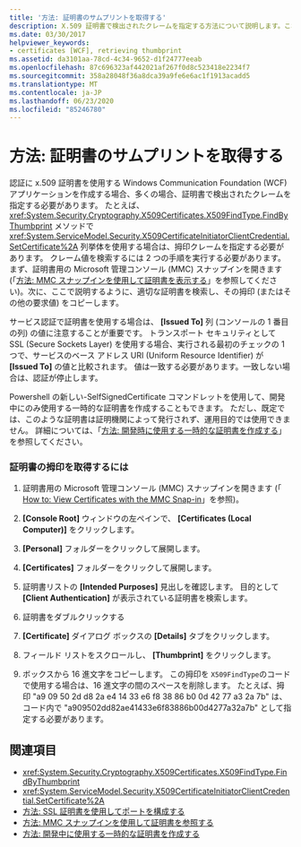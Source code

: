 ```yaml
---
title: '方法: 証明書のサムプリントを取得する'
description: X.509 証明書で検出されたクレームを指定する方法について説明します。これは、認証に証明書を使用する WCF アプリケーションを開発する場合に必要です。
ms.date: 03/30/2017
helpviewer_keywords:
- certificates [WCF], retrieving thumbprint
ms.assetid: da3101aa-78cd-4c34-9652-d1f24777eeab
ms.openlocfilehash: 87c696323af442021af267f0d8c523418e2234f7
ms.sourcegitcommit: 358a28048f36a8dca39a9fe6e6ac1f1913acadd5
ms.translationtype: MT
ms.contentlocale: ja-JP
ms.lasthandoff: 06/23/2020
ms.locfileid: "85246780"
---
```

# <a name="how-to-retrieve-the-thumbprint-of-a-certificate"></a>方法: 証明書のサムプリントを取得する
認証に x.509 証明書を使用する Windows Communication Foundation (WCF) アプリケーションを作成する場合、多くの場合、証明書で検出されたクレームを指定する必要があります。 たとえば、 <xref:System.Security.Cryptography.X509Certificates.X509FindType.FindByThumbprint> メソッドで <xref:System.ServiceModel.Security.X509CertificateInitiatorClientCredential.SetCertificate%2A> 列挙体を使用する場合は、拇印クレームを指定する必要があります。 クレーム値を検索するには 2 つの手順を実行する必要があります。 まず、証明書用の Microsoft 管理コンソール (MMC) スナップインを開きます (「[方法: MMC スナップインを使用して証明書を表示する](how-to-view-certificates-with-the-mmc-snap-in.md)」を参照してください)。次に、ここで説明するように、適切な証明書を検索し、その拇印 (またはその他の要求値) をコピーします。  
  
 サービス認証で証明書を使用する場合は、 **[Issued To]** 列 (コンソールの 1 番目の列) の値に注意することが重要です。 トランスポート セキュリティとして SSL (Secure Sockets Layer) を使用する場合、実行される最初のチェックの 1 つで、サービスのベース アドレス URI (Uniform Resource Identifier) が **[Issued To]** の値と比較されます。 値は一致する必要があります。一致しない場合は、認証が停止します。  
  
 Powershell の新しい-SelfSignedCertificate コマンドレットを使用して、開発中にのみ使用する一時的な証明書を作成することもできます。 ただし、既定では、このような証明書は証明機関によって発行されず、運用目的では使用できません。 詳細については、「[方法: 開発時に使用する一時的な証明書を作成する](how-to-create-temporary-certificates-for-use-during-development.md)」を参照してください。  
  
### <a name="to-retrieve-a-certificates-thumbprint"></a>証明書の拇印を取得するには  
  
1. 証明書用の Microsoft 管理コンソール (MMC) スナップインを開きます (「 [How to: View Certificates with the MMC Snap-in](how-to-view-certificates-with-the-mmc-snap-in.md)」を参照)。  
  
2. **[Console Root]** ウィンドウの左ペインで、 **[Certificates (Local Computer)]** をクリックします。  
  
3. **[Personal]** フォルダーをクリックして展開します。  
  
4. **[Certificates]** フォルダーをクリックして展開します。  
  
5. 証明書リストの **[Intended Purposes]** 見出しを確認します。 目的として **[Client Authentication]** が表示されている証明書を検索します。  
  
6. 証明書をダブルクリックする  
  
7. **[Certificate]** ダイアログ ボックスの **[Details]** タブをクリックします。  
  
8. フィールド リストをスクロールし、 **[Thumbprint]** をクリックします。  
  
9. ボックスから 16 進文字をコピーします。 この拇印を `X509FindType`のコードで使用する場合は、16 進文字の間のスペースを削除します。 たとえば、拇印 "a9 09 50 2d d8 2a e4 14 33 e6 f8 38 86 b0 0d 42 77 a3 2a 7b" は、コード内で "a909502dd82ae41433e6f83886b00d4277a32a7b" として指定する必要があります。  
  
## <a name="see-also"></a>関連項目

- <xref:System.Security.Cryptography.X509Certificates.X509FindType.FindByThumbprint>
- <xref:System.ServiceModel.Security.X509CertificateInitiatorClientCredential.SetCertificate%2A>
- [方法: SSL 証明書を使用してポートを構成する](how-to-configure-a-port-with-an-ssl-certificate.md)
- [方法: MMC スナップインを使用して証明書を参照する](how-to-view-certificates-with-the-mmc-snap-in.md)
- [方法: 開発中に使用する一時的な証明書を作成する](how-to-create-temporary-certificates-for-use-during-development.md)
